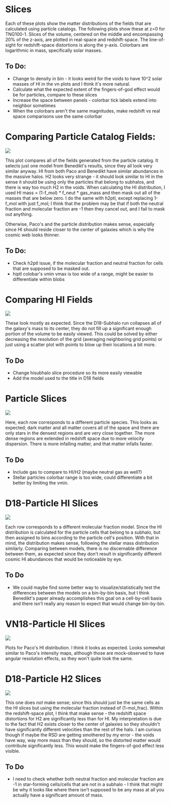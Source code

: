 <script id="MathJax-script" async src="/home/cosinga/MathJax-master/es5/tex-chtml.js"></script>

# Slices
Each of these plots show the matter distributions of the fields that are calculated using particle catalogs. The following plots show these at z=0 for TNG100-1. Slices of the volume, centered on the middle and encompassing 20% of the z-axis, are plotted in real-space and redshift-space. The line-of-sight for redshift-space distortions is along the y-axis. Colorbars are logarithmic in mass, specifically solar masses.

## To Do:
* Change to density in bin - it looks weird for the voids to have 10^2 solar masses of HI in the vn plots and I think it's more natural.
* Calculate what the expected extent of the fingers-of-god effect would be for particles, compare to these slices
* Increase the space between panels - colorbar tick labels extend into neighbor sometimes
* When the colorbars aren't the same magnitudes, make redshift vs real space comparisons use the same colorbar

# Comparing Particle Catalog Fields:

<img src='ptl_slices_comparison_redshift_vs_field.png'>

This plot compares all of the fields generated from the particle catalog. It selects just one model from Benedikt's results, since they all look very similar anyway. HI from both Paco and Benedikt have similar abundances in the massive halos. H2 looks very strange - it should look similar to HI in the sense it should be using only the particles that belong to subhalos, and there is way too much H2 in the voids. When calculating the HI distribution, I used HI mass = (1-f_mol) * f_neut * gas_mass and then mask out all of the masses that are below zero. I do the same with h2ptl, except replacing 1-f_mol with just f_mol; I think that the problem may be that if both the neutral fraction and molecular fraction are -1 then they cancel out, and I fail to mask out anything.

Otherwise, Paco's and the particle distribution makes sense, especially since HI should reside closer to the center of galaxies which is why the cosmic web looks thinner.

## To Do:
* Check h2ptl issue, if the molecular fraction and neutral fraction for cells that are supposed to be masked out.
* hiptl colobar's vmin vmax is too wide of a range, might be easier to differentiate within blobs

# Comparing HI Fields

<img src='HI_slices_comparison_redshift_vs_field.png'>

These look mostly as expected. Since the D18-Subhalo run collapses all of the galaxy's mass to its center, they do not fill up a significant enough portion of the volume to be easily viewed. This could be solved by either decreasing the resolution of the grid (averaging neighboring grid points) or just using a scatter plot with points to blow up their locations a bit more.

## To Do
* Change hisubhalo slice procedure so its more easily viewable
* Add the model used to the title in D18 fields

# Particle Slices

<img src="ptl_slice_ptltype_vs_space_099.png">

Here, each row corresponds to a different particle species. This looks as expected; dark matter and all matter covers all of the space and there are only stars in the densest regions and are very close together. The more dense regions are extended in redshift space due to more velocity dispersion. There is more infalling matter, and that matter infalls faster.

## To Do
* Include gas to compare to HI/H2 (maybe neutral gas as well?)
* Stellar particles colorbar range is too wide, could differentiate a bit better by limiting the vmin.

# D18-Particle HI Slices

<img src="hiptl_slice_models_vs_space_099.png">

Each row corresponds to a different molecular fraction model. Since the HI distribution is calculated for the particle cells that belong to a subhalo, but then assigned to bins according to the particle cell's position. With that in mind, the distribution makes sense, following the stellar mass distribution similarly. Comparing between models, there is no discernable difference between them, as expected since they don't result in significantly different cosmic HI abundances that would be noticeable by eye.

## To Do
* We could maybe find some better way to visualize/statistically test the differences between the models on a bin-by-bin basis, but I think Benedikt's paper already accomplishes this goal on a cell-by-cell basis and there isn't really any reason to expect that would change bin-by-bin.

# VN18-Particle HI Slices

<img src="vn_slice_models_vs_space_099.png">

Plots for Paco's HI distribution. I think it looks as expected. Looks somewhat similar to Paco's intensity maps, although those are mock-observed to have angular resolution effects, so they won't quite look the same.

# D18-Particle H2 Slices

<img src="h2ptl_slice_models_vs_space_099.png">

This one does *not* make sense; since this should just be the same cells as the HI slices but using the molecular fraction instead of (1-mol_frac). Within the redshift-space plot, I think that make sense - the redshift space distortions for H2 are significantly less than for HI. My interpretation is due to the fact that H2 exists closer to the center of galaxies so they shouldn't have significantly different velocities than the rest of the halo. I am curious though if maybe the RSD are getting smothered by my error - the voids have way, way more mass than they should, so the distorted matter would contribute significantly less. This would make the fingers-of-god effect less visible.

## To Do
* I need to check whether both neutral fraction and molecular fraction are -1 in star-forming cells/cells that are not in a subhalo - I think that might be why it looks like where there isn't supposed to be any mass at all you actually have a significant amount of mass.